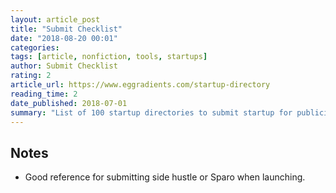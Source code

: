 ```yaml
---
layout: article_post
title: "Submit Checklist"
date: "2018-08-20 00:01"
categories:
tags: [article, nonfiction, tools, startups]
author: Submit Checklist
rating: 2
article_url: https://www.eggradients.com/startup-directory
reading_time: 2
date_published: 2018-07-01
summary: "List of 100 startup directories to submit startup for publicity."
---
```


## Notes

* Good reference for submitting side hustle or Sparo when launching.
